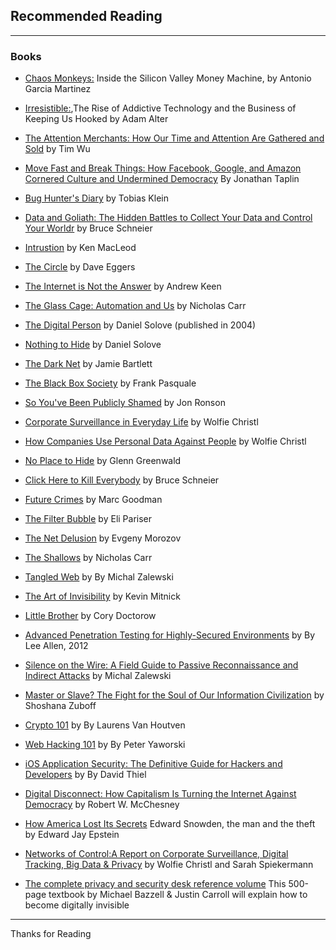 ## Recommended Reading
-------------------

### Books

-   [Chaos Monkeys:](https://www.amazon.com/Chaos-Monkeys-Obscene-Fortune-Failure-ebook/dp/B019MMUAAQ) Inside the Silicon Valley Money Machine, by Antonio Garcia Martinez

-   [Irresistible:](https://www.wired.com/2017/03/irresistible-the-rise-of-addictive-technology-and-the-business-of-keeping-us-hooked/),The Rise of Addictive Technology and the Business of Keeping Us Hooked by Adam Alter

-   [The Attention Merchants: How Our Time and Attention Are Gathered and Sold](http://magazine.columbia.edu/reviews/winter-2016/excerpt-%E2%80%9C-attention-merchants-epic-scramble-get-inside-our-heads%E2%80%9D) by Tim Wu

-   [Move Fast and Break Things: How Facebook, Google, and Amazon Cornered Culture and Undermined Democracy](https://www.rollingstone.com/culture/move-fast-and-break-things-book-excerpt-w480401) By Jonathan Taplin

-   [Bug Hunter's Diary](https://www.nostarch.com/bughunter) by Tobias Klein

-   [Data and Goliath: The Hidden Battles to Collect Your Data and Control Your Worldr](https://www.schneier.com/books/data_and_goliath/) by Bruce Schneier
-   [Intrustion](https://www.theguardian.com/books/2012/mar/09/intrusion-ken-macleod-review) by Ken MacLeod

-   [The Circle](https://www.nytimes.com/2013/11/03/books/review/the-circle-by-dave-eggers.html) by Dave Eggers

-   [The Internet is Not the Answer](https://www.washingtonpost.com/opinions/book-review-the-internet-is-not-the-answer-by-andrew-keen/2015/01/02/8627999a-7973-11e4-9a27-6fdbc612bff8_story.html) by Andrew Keen

-   [The Glass Cage: Automation and Us](https://www.nytimes.com/2014/11/09/books/review/the-glass-cage-by-nicholas-carr.html) by Nicholas Carr

-   [The Digital Person](https://www.danielsolove.com/the-digital-person-2/) by Daniel Solove (published in 2004)

-   [Nothing to Hide](https://www.danielsolove.com/nothing-to-hide/) by Daniel Solove

-   [The Dark Net](https://www.theguardian.com/books/2015/apr/03/the-dark-net-by-jamie-bartlett-review) by Jamie Bartlett

-   [The Black Box Society](https://www.slate.com/articles/technology/bitwise/2015/01/black_box_society_by_frank_pasquale_a_chilling_vision_of_how_big_data_has.html) by Frank Pasquale
-   [So You've Been Publicly Shamed](https://www.nytimes.com/2015/04/19/books/review/jon-ronsons-so-youve-been-publicly-shamed.html) by Jon Ronson

-   [Corporate Surveillance in Everyday Life](https://crackedlabs.org/en/corporate-surveillance) by Wolfie Christl

-   [How Companies Use Personal Data Against People](https://crackedlabs.org/en/data-against-people) by Wolfie Christl

-   [No Place to Hide](https://www.nytimes.com/2014/05/13/books/no-place-to-hide-by-glenn-greenwald.html) by Glenn Greenwald

-   [Click Here to Kill Everybody](https://www.schneier.com/books/click_here/) by Bruce Schneier

-   [Future Crimes](https://www.nytimes.com/2015/05/17/books/review/future-crimes-by-marc-goodman.html) by Marc Goodman

-   [The Filter Bubble](https://www.nytimes.com/2011/06/12/books/review/book-review-the-filter-bubble-by-eli-pariser.html) by Eli Pariser

-   [The Net Delusion](https://www.nytimes.com/2011/02/06/books/review/Siegel-t.html) by Evgeny Morozov

-   [The Shallows](https://www.nytimes.com/2010/06/06/books/review/Lehrer-t.html) by Nicholas Carr

-   [Tangled Web](https://www.nostarch.com/tangledweb) by By Michal Zalewski

-   [The Art of Invisibility](https://www.wired.com/2017/02/famed-hacker-kevin-mitnick-shows-go-invisible-online/) by Kevin Mitnick

-   [Little Brother](https://craphound.com/littlebrother/about/) by Cory Doctorow

-   [Advanced Penetration Testing for Highly-Secured Environments](http://www.packtpub.com/networking-and-servers/advanced-penetration-testing-highly-secured-environments-ultimate-security-gu) by By Lee Allen, 2012

-   [Silence on the Wire: A Field Guide to Passive Reconnaissance and Indirect Attacks](https://www.nostarch.com/silence.htm) by Michal Zalewski

-   [Master or Slave? The Fight for the Soul of Our Information Civilization](http://www.shoshanazuboff.com/new/about/) by Shoshana Zuboff

-   [Crypto 101](https://www.crypto101.io/) by By Laurens Van Houtven

-    [Web Hacking 101](https://leanpub.com/web-hacking-101) by By Peter Yaworski

-   [iOS Application Security: The Definitive Guide for Hackers and Developers](https://www.nostarch.com/iossecurity) by By David Thiel

-   [Digital Disconnect: How Capitalism Is Turning the Internet Against Democracy](https://thenewpress.com/books/digital-disconnect) by Robert W. McChesney

-   [How America Lost Its Secrets](https://www.amazon.com/How-America-Lost-Its-Secrets/dp/0451494563) Edward Snowden, the man and the theft by Edward Jay Epstein

-   [Networks of Control:A Report on Corporate Surveillance, Digital Tracking, Big Data & Privacy](http://crackedlabs.org/en/networksofcontrol) by Wolfie Christl and Sarah Spiekermann

-   [The complete privacy and security desk reference volume](https://www.amazon.com/Complete-Privacy-Security-Desk-Reference/dp/152277890X) This 500-page textbook by Michael Bazzell & Justin Carroll will explain how to become digitally invisible

---------
Thanks for Reading
